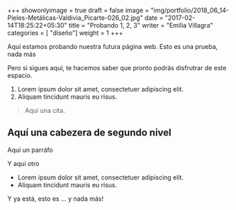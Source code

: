 +++
showonlyimage = true
draft = false
image = "img/portfolio/2018_06_14-Pieles-Metálicas-Valdivia_Picarte-026_02.jpg"
date = "2017-02-14T18:25:22+05:30"
title = "Probando 1, 2, 3"
writer = "Emilia Villagra"
categories = [ "diseño"]
weight = 1
+++

Aquí estamos probando nuestra futura página web. Esto es una prueba, nada más
<!--more-->

Pero si sigues aquí, te hacemos saber que pronto podrás disfrutrar de este espacio.

1. Lorem ipsum dolor sit amet, consectetuer adipiscing elit.
2. Aliquam tincidunt mauris eu risus.

> Aquí una cita.

## Aquí una cabezera de segundo nivel

Aquí un parráfo

Y aquí otro

* Lorem ipsum dolor sit amet, consectetuer adipiscing elit.
* Aliquam tincidunt mauris eu risus.

Y ya está, esto es ... y nada más!
